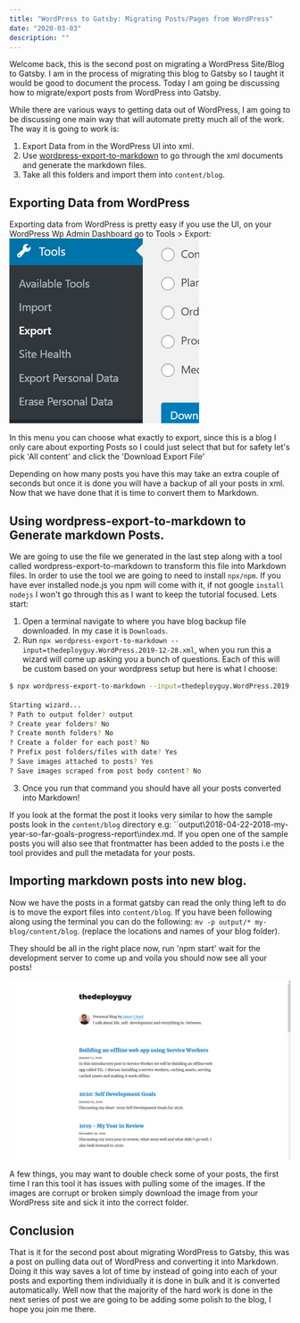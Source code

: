 ```yaml
---
title: "WordPress to Gatsby: Migrating Posts/Pages from WordPress"
date: "2020-03-03"
description: ""
---
```


Welcome back, this is the second post on migrating a WordPress Site/Blog to Gatsby. I am in the process of migrating this blog to Gatsby so I taught it would be good to document the process. Today I am going be discussing how to migrate/export posts from WordPress into Gatsby.

While there are various ways to getting data out of WordPress, I am going to be discussing one main way that will automate pretty much all of the work. The way it is going to work is:

1. Export Data from in the WordPress UI into xml.
2. Use [wordpress-export-to-markdown](https://github.com/lonekorean/wordpress-export-to-markdown) to go through the xml documents and generate the markdown files.
3. Take all this folders and import them into `content/blog`.

## Exporting Data from WordPress

Exporting data from WordPress is pretty easy if you use the UI, on your WordPress Wp Admin Dashboard go to Tools > Export:
![Exporting from WordPress](./images/wp_export.png)

In this menu you can choose what exactly to export, since this is a blog I only care about exporting Posts so I could just select that but for safety let's pick 'All content' and click the 'Download Export File'

Depending on how many posts you have this may take an extra couple of seconds but once it is done you will have a backup of all your posts in xml. Now that we have done that it is time to convert them to Markdown.

## Using wordpress-export-to-markdown to Generate markdown Posts.

We are going to use the file we generated in the last step along with a tool called wordpress-export-to-markdown to transform this file into Markdown files. In order to use the tool we are going to need to install `npx/npm`. If you have ever installed node.js you npm will come with it, if not google `install nodejs` I won't go through this as I want to keep the tutorial focused. Lets start:

1. Open a terminal navigate to where you have blog backup file downloaded. In my case it is `Downloads`.
2. Run `npx wordpress-export-to-markdown --input=thedeployguy.WordPress.2019-12-28.xml`, when you run this a wizard will come up asking you a bunch of questions. Each of this will be custom based on your wordpress setup but here is what I choose:

```sh
$ npx wordpress-export-to-markdown --input=thedeployguy.WordPress.2019-12-28.xml

Starting wizard...
? Path to output folder? output
? Create year folders? No
? Create month folders? No
? Create a folder for each post? No
? Prefix post folders/files with date? Yes
? Save images attached to posts? Yes
? Save images scraped from post body content? No
```

3. Once you run that command you should have all your posts converted into Markdown!

If you look at the format the post it looks very similar to how the sample posts look in the `content/blog` directory e.g: ``output\2018-04-22-2018-my-year-so-far-goals-progress-report\index.md. If you open one of the sample posts you will also see that frontmatter has been added to the posts i.e the tool provides and pull the metadata for your posts.

## Importing markdown posts into new blog.

Now we have the posts in a format gatsby can read the only thing left to do is to move the export files into `content/blog`. If you have been following along using the terminal you can do the following: `mv -p output/* my-blog/content/blog`. (replace the locations and names of your blog folder).

They should be all in the right place now, run 'npm start' wait for the development server to come up and voila you should now see all your posts!

![Showing import posts](./images/blog.png)

A few things, you may want to double check some of your posts, the first time I ran this tool it has issues with pulling some of the images. If the images are corrupt or broken simply download the image from your WordPress site and sick it into the correct folder.

## Conclusion

That is it for the second post about migrating WordPress to Gatsby, this was a post on pulling data out of WordPress and converting it into Markdown. Doing it this way saves a lot of time by instead of going into each of your posts and exporting them individually it is done in bulk and it is converted automatically. Well now that the majority of the hard work is done in the next series of post we are going to be adding some polish to the blog, I hope you join me there.
